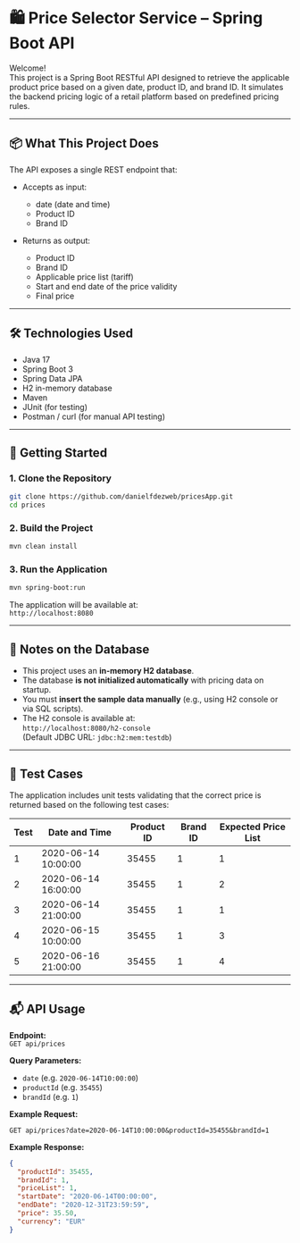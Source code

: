 # 🛍️ Price Selector Service – Spring Boot API

Welcome!  
This project is a Spring Boot RESTful API designed to retrieve the applicable product price based on a given  date, product ID, and brand ID. It simulates the backend pricing logic of a retail platform based on predefined pricing rules.

---

## 📦 What This Project Does

The API exposes a single REST endpoint that:

- Accepts as input:
  - date (date and time)
  - Product ID
  - Brand ID

- Returns as output:
  - Product ID
  - Brand ID
  - Applicable price list (tariff)
  - Start and end date of the price validity
  - Final price

---

## 🛠️ Technologies Used

- Java 17
- Spring Boot 3
- Spring Data JPA
- H2 in-memory database
- Maven
- JUnit (for testing)
- Postman / curl (for manual API testing)

---

## 🚀 Getting Started

### 1. Clone the Repository

```bash
git clone https://github.com/danielfdezweb/pricesApp.git
cd prices
```

### 2. Build the Project

```bash
mvn clean install
```

### 3. Run the Application

```bash
mvn spring-boot:run
```

The application will be available at:  
`http://localhost:8080`

---

## 🧠 Notes on the Database

- This project uses an **in-memory H2 database**.
- The database **is not initialized automatically** with pricing data on startup.
- You must **insert the sample data manually** (e.g., using H2 console or via SQL scripts).
- The H2 console is available at:  
  `http://localhost:8080/h2-console`  
  (Default JDBC URL: `jdbc:h2:mem:testdb`)

---

## 🧪 Test Cases

The application includes unit tests validating that the correct price is returned based on the following test cases:

| Test | Date and Time         | Product ID | Brand ID | Expected Price List |
|------|------------------------|------------|----------|----------------------|
| 1    | 2020-06-14 10:00:00    | 35455      | 1        | 1                    |
| 2    | 2020-06-14 16:00:00    | 35455      | 1        | 2                    |
| 3    | 2020-06-14 21:00:00    | 35455      | 1        | 1                    |
| 4    | 2020-06-15 10:00:00    | 35455      | 1        | 3                    |
| 5    | 2020-06-16 21:00:00    | 35455      | 1        | 4                    |

---

## 📬 API Usage

**Endpoint:**  
`GET api/prices`

**Query Parameters:**

- `date` (e.g. `2020-06-14T10:00:00`)
- `productId` (e.g. `35455`)
- `brandId` (e.g. `1`)

**Example Request:**

```http
GET api/prices?date=2020-06-14T10:00:00&productId=35455&brandId=1
```

**Example Response:**

```json
{
  "productId": 35455,
  "brandId": 1,
  "priceList": 1,
  "startDate": "2020-06-14T00:00:00",
  "endDate": "2020-12-31T23:59:59",
  "price": 35.50,
  "currency": "EUR"
}

